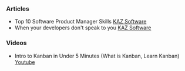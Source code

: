### Articles

- Top 10 Software Product Manager Skills [KAZ Software](https://kaz.com.bd/blog/2020/2/24/top-10-software-product-manager-skills)
- When your developers don't speak to you [KAZ Software](https://kaz.com.bd/blog/2020/1/14/when-your-developers-dont-speak-to-you)

### Videos 
- Intro to Kanban in Under 5 Minutes (What is Kanban, Learn Kanban) [Youtube](https://youtu.be/R8dYLbJiTUE?si=Qd3ayJAICdR6HNcH)